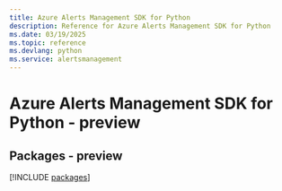 ```yaml
---
title: Azure Alerts Management SDK for Python
description: Reference for Azure Alerts Management SDK for Python
ms.date: 03/19/2025
ms.topic: reference
ms.devlang: python
ms.service: alertsmanagement
---
```

# Azure Alerts Management SDK for Python - preview
## Packages - preview
[!INCLUDE [packages](alerts-management-index.md)]